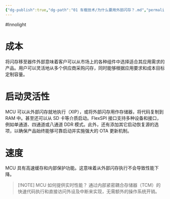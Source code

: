 ```yaml
---
{"dg-publish":true,"dg-path":"01 车载技术/为什么要用外部闪存？.md","permalink":"/01 车载技术/为什么要用外部闪存？/","created":"2025-06-10T10:05:23.000+08:00","updated":"2025-09-09T10:16:21.462+08:00"}
---
```


#Innolight

# 成本

将闪存移至器件外部意味着客户可以从市场上的各种组件中选择适合其应用需求的产品。用户可以灵活地从多个供应商采购闪存，同时能够根据应用要求和成本目标定制容量。

# 启动灵活性

MCU 可以从外部闪存就地执行（XIP），或将外部闪存用作存储器，将代码复制到 RAM 中。甚至还可以从 SD 卡等介质启动。FlexSPI 接口支持多种设备和接口，例如单通道、四通道或八通道 DDR 模式。此外，还有添加其它启动恢复源的选项，以确保产品始终能够可靠启动并实施强大的 OTA 更新机制。

# 速度

MCU 具有高速缓存和内部保护功能。这意味着从外部闪存执行不会导致性能下降。

> [!NOTE] MCU 如何提供实时性能？
> 通过内部紧密耦合存储器（TCM）的快速代码执行和直接访问外设及中断来实现，无需额外的操作系统开销。